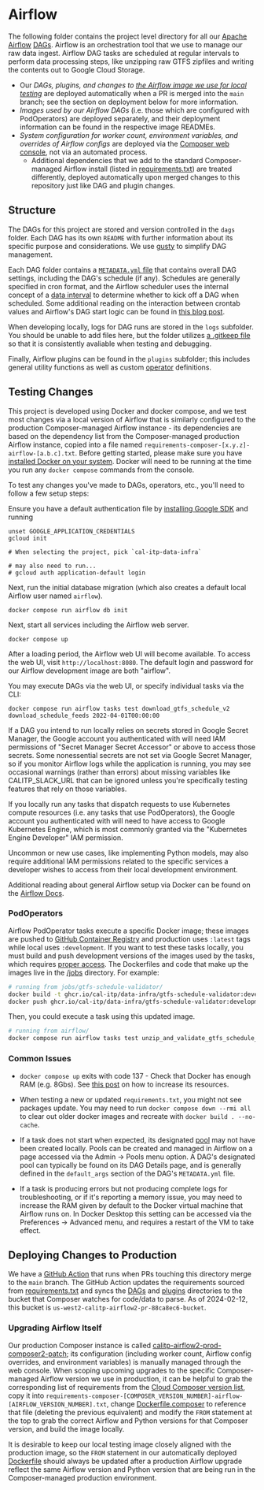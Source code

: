 # Airflow

The following folder contains the project level directory for all our [Apache Airflow](https://airflow.apache.org/) [DAGs](https://airflow.apache.org/docs/apache-airflow/stable/core-concepts/dags.html). Airflow is an orchestration tool that we use to manage our raw data ingest. Airflow DAG tasks are scheduled at regular intervals to perform data processing steps, like unzipping raw GTFS zipfiles and writing the contents out to Google Cloud Storage.

- Our *DAGs, plugins, and changes to [the Airflow image we use for local testing](./Dockerfile)* are deployed automatically when a PR is merged into the `main` branch; see the section on deployment below for more information.
- *Images used by our Airflow DAGs* (i.e. those which are configured with PodOperators) are deployed separately, and their deployment information can be found in the respective image READMEs.
- *System configuration for worker count, environment variables, and overrides of Airflow configs* are deployed via the [Composer web console](https://console.cloud.google.com/composer/environments?project=cal-itp-data-infra), not via an automated process.
  - Additional dependencies that we add to the standard Composer-managed Airflow install (listed in [requirements.txt](./requirements.txt)) are treated differently, deployed automatically upon merged changes to this repository just like DAG and plugin changes.

## Structure

The DAGs for this project are stored and version controlled in the `dags` folder. Each DAG has its own `README` with further information about its specific purpose and considerations. We use [gusty](https://github.com/pipeline-tools/gusty) to simplify DAG management.

Each DAG folder contains a [`METADATA.yml` file](https://github.com/pipeline-tools/gusty#metadata) that contains overall DAG settings, including the DAG's schedule (if any). Schedules are generally specified in cron format, and the Airflow scheduler uses the internal concept of a [data interval](https://airflow.apache.org/docs/apache-airflow/stable/core-concepts/dag-run.html#data-interval) to determine whether to kick off a DAG when scheduled. Some additional reading on the interaction between crontab values and Airflow's DAG start logic can be found in [this blog post](https://whigy.medium.com/why-my-scheduled-dag-does-not-run-9e2811b5030b).

When developing locally, logs for DAG runs are stored in the `logs` subfolder. You should be unable to add files here, but the folder utilizes [a .gitkeep file](https://stackoverflow.com/a/7229996) so that it is consistently avaliable when testing and debugging.

Finally, Airflow plugins can be found in the `plugins` subfolder; this includes general utility functions as well as custom [operator](https://airflow.apache.org/docs/apache-airflow/stable/core-concepts/operators.html) definitions.

## Testing Changes

This project is developed using Docker and docker compose, and we test most changes via a local version of Airflow that is similarly configured to the production Composer-managed Airflow instance - its dependencies are based on the dependency list from the Composer-managed production Airflow instance, copied into a file named `requirements-composer-[x.y.z]-airflow-[a.b.c].txt`. Before getting started, please make sure you have [installed Docker on your system](https://docs.docker.com/get-docker/). Docker will need to be running at the time you run any `docker compose` commands from the console.

To test any changes you've made to DAGs, operators, etc., you'll need to follow a few setup steps:

Ensure you have a default authentication file by [installing Google SDK](https://cloud.google.com/sdk/docs/install) and running

```console
unset GOOGLE_APPLICATION_CREDENTIALS
gcloud init

# When selecting the project, pick `cal-itp-data-infra`

# may also need to run...
# gcloud auth application-default login
```

Next, run the initial database migration (which also creates a default local Airflow user named `airflow`).

```shell
docker compose run airflow db init
```

Next, start all services including the Airflow web server.

```console
docker compose up
```

After a loading period, the Airflow web UI will become available. To access the web UI, visit `http://localhost:8080`.
The default login and password for our Airflow development image are both "airflow".

You may execute DAGs via the web UI, or specify individual tasks via the CLI:

```console
docker compose run airflow tasks test download_gtfs_schedule_v2 download_schedule_feeds 2022-04-01T00:00:00
```

If a DAG you intend to run locally relies on secrets stored in Google Secret Manager, the Google account you authenticated with will need IAM permissions of "Secret Manager Secret Accessor" or above to access those secrets. Some nonessential secrets are not set via Google Secret Manager, so if you monitor Airflow logs while the application is running, you may see occasional warnings (rather than errors) about missing variables like CALITP_SLACK_URL that can be ignored unless you're specifically testing features that rely on those variables.

If you locally run any tasks that dispatch requests to use Kubernetes compute resources (i.e. any tasks that use PodOperators), the Google account you authenticated with will need to have access to Google Kubernetes Engine, which is most commonly granted via the "Kubernetes Engine Developer" IAM permission.

Uncommon or new use cases, like implementing Python models, may also require additional IAM permissions related to the specific services a developer wishes to access from their local development environment.

Additional reading about general Airflow setup via Docker can be found on the [Airflow Docs](https://airflow.apache.org/docs/apache-airflow/stable/start/docker.html).

### PodOperators

Airflow PodOperator tasks execute a specific Docker image; these images are pushed to [GitHub Container Registry](https://ghcr.io/) and production uses `:latest` tags while local uses `:development`. If you want to test these tasks locally, you must build and push development versions of the images used by the tasks, which requires [proper access](https://docs.github.com/en/packages/working-with-a-github-packages-registry/working-with-the-container-registry). The Dockerfiles and code that make up the images live in the [/jobs](../jobs) directory. For example:

```bash
# running from jobs/gtfs-schedule-validator/
docker build -t ghcr.io/cal-itp/data-infra/gtfs-schedule-validator:development .
docker push ghcr.io/cal-itp/data-infra/gtfs-schedule-validator:development
```

Then, you could execute a task using this updated image.

```bash
# running from airflow/
docker compose run airflow tasks test unzip_and_validate_gtfs_schedule_hourly validate_gtfs_schedule 2023-06-07T16:00:00
```

### Common Issues

- `docker compose up` exits with code 137 - Check that Docker has enough RAM (e.g. 8Gbs). See [this post](https://stackoverflow.com/questions/44533319/how-to-assign-more-memory-to-docker-container) on how to increase its resources.

- When testing a new or updated `requirements.txt`, you might not see packages update. You may need to run `docker compose down --rmi all` to clear out older docker images and recreate with `docker build . --no-cache`.

- If a task does not start when expected, its designated [pool](https://airflow.apache.org/docs/apache-airflow/stable/administration-and-deployment/pools.html) may not have been created locally. Pools can be created and managed in Airflow on a page accessed via the Admin -> Pools menu option. A DAG's designated pool can typically be found on its DAG Details page, and is generally defined in the `default_args` section of the DAG's `METADATA.yml` file.

- If a task is producing errors but not producing complete logs for troubleshooting, or if it's reporting a memory issue, you may need to increase the RAM given by default to the Docker virtual machine that Airflow runs on. In Docker Desktop this setting can be accessed via the Preferences -> Advanced menu, and requires a restart of the VM to take effect.

## Deploying Changes to Production

We have a [GitHub Action](../.github/workflows/deploy-airflow.yml) that runs when PRs touching this directory merge to the `main` branch. The GitHub Action updates the requirements sourced from [requirements.txt](./requirements.txt) and syncs the [DAGs](./dags) and [plugins](./plugins) directories to the bucket that Composer watches for code/data to parse. As of 2024-02-12, this bucket is `us-west2-calitp-airflow2-pr-88ca8ec6-bucket`.

### Upgrading Airflow Itself

Our production Composer instance is called [calitp-airflow2-prod-composer2-patch](https://console.cloud.google.com/composer/environments/detail/us-west2/calitp-airflow2-prod-composer2-patch/monitoring); its configuration (including worker count, Airflow config overrides, and environment variables) is manually managed through the web console. When scoping upcoming upgrades to the specific Composer-managed Airflow version we use in production, it can be helpful to grab the corresponding list of requirements from the [Cloud Composer version list](https://cloud.google.com/composer/docs/concepts/versioning/composer-versions), copy it into `requirements-composer-[COMPOSER_VERSION_NUMBER]-airflow-[AIRFLOW_VERSION_NUMBER].txt`, change [Dockerfile.composer](./Dockerfile.composer) to reference that file (deleting the previous equivalent) and modify the `FROM` statement at the top to grab the correct Airflow and Python versions for that Composer version, and build the image locally.

It is desirable to keep our local testing image closely aligned with the production image, so the `FROM` statement in our automatically deployed [Dockerfile](./Dockerfile) should always be updated after a production Airflow upgrade reflect the same Airflow version and Python version that are being run in the Composer-managed production environment.
